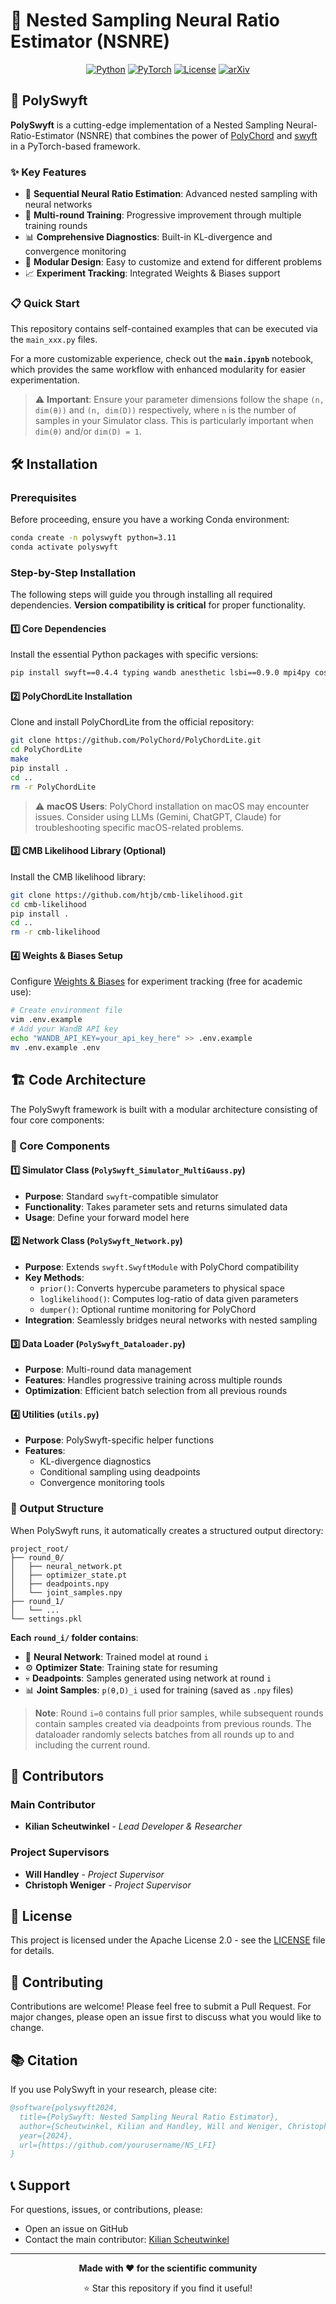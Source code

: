 # 🧠 Nested Sampling Neural Ratio Estimator (NSNRE)

<div align="center">

[![Python](https://img.shields.io/badge/Python-3.11+-blue.svg)](https://python.org)
[![PyTorch](https://img.shields.io/badge/PyTorch-2.0+-red.svg)](https://pytorch.org)
[![License](https://img.shields.io/badge/License-Apache%202.0-green.svg)](https://opensource.org/licenses/Apache-2.0)
[![arXiv](https://img.shields.io/badge/arXiv-2024.xxxxx-b31b1b.svg)](https://arxiv.org)

</div>

## 🚀 PolySwyft

**PolySwyft** is a cutting-edge implementation of a Nested Sampling Neural-Ratio-Estimator (NSNRE) that combines the
power of [PolyChord](https://github.com/PolyChord/PolyChordLite) and [swyft](https://github.com/undark-lab/swyft) in a
PyTorch-based framework.

### ✨ Key Features

- 🔄 **Sequential Neural Ratio Estimation**: Advanced nested sampling with neural networks
- 🎯 **Multi-round Training**: Progressive improvement through multiple training rounds
- 📊 **Comprehensive Diagnostics**: Built-in KL-divergence and convergence monitoring
- 🔧 **Modular Design**: Easy to customize and extend for different problems
- 📈 **Experiment Tracking**: Integrated Weights & Biases support

### 📋 Quick Start

This repository contains self-contained examples that can be executed via the `main_xxx.py` files.

For a more customizable experience, check out the **`main.ipynb`** notebook, which provides the same workflow with
enhanced modularity for easier experimentation.

> ⚠️ **Important**: Ensure your parameter dimensions follow the shape `(n, dim(θ))` and `(n, dim(D))` respectively,
> where `n` is the number of samples in your Simulator class. This is particularly important when `dim(θ)` and/or
`dim(D) = 1`.

## 🛠️ Installation

### Prerequisites

Before proceeding, ensure you have a working Conda environment:

```bash
conda create -n polyswyft python=3.11
conda activate polyswyft
```

### Step-by-Step Installation

The following steps will guide you through installing all required dependencies. **Version compatibility is critical**
for proper functionality.

#### 1️⃣ Core Dependencies

Install the essential Python packages with specific versions:

```bash
pip install swyft==0.4.4 typing wandb anesthetic lsbi==0.9.0 mpi4py cosmopower jupyter notebook numpy==1.26.4 scipy==1.10.1
```

#### 2️⃣ PolyChordLite Installation

Clone and install PolyChordLite from the official repository:

```bash
git clone https://github.com/PolyChord/PolyChordLite.git
cd PolyChordLite
make
pip install .
cd ..
rm -r PolyChordLite
```

> ⚠️ **macOS Users**: PolyChord installation on macOS may encounter issues. Consider using LLMs (Gemini, ChatGPT,
> Claude) for troubleshooting specific macOS-related problems.

#### 3️⃣ CMB Likelihood Library (Optional)

Install the CMB likelihood library:

```bash
git clone https://github.com/htjb/cmb-likelihood.git
cd cmb-likelihood
pip install .
cd ..
rm -r cmb-likelihood
```

#### 4️⃣ Weights & Biases Setup

Configure [Weights & Biases](https://wandb.ai/) for experiment tracking (free for academic use):

```bash
# Create environment file
vim .env.example
# Add your WandB API key
echo "WANDB_API_KEY=your_api_key_here" >> .env.example
mv .env.example .env
```

## 🏗️ Code Architecture

The PolySwyft framework is built with a modular architecture consisting of four core components:

### 🔧 Core Components

#### 1️⃣ **Simulator Class** (`PolySwyft_Simulator_MultiGauss.py`)

- **Purpose**: Standard `swyft`-compatible simulator
- **Functionality**: Takes parameter sets and returns simulated data
- **Usage**: Define your forward model here

#### 2️⃣ **Network Class** (`PolySwyft_Network.py`)

- **Purpose**: Extends `swyft.SwyftModule` with PolyChord compatibility
- **Key Methods**:
    - `prior()`: Converts hypercube parameters to physical space
    - `loglikelihood()`: Computes log-ratio of data given parameters
    - `dumper()`: Optional runtime monitoring for PolyChord
- **Integration**: Seamlessly bridges neural networks with nested sampling

#### 3️⃣ **Data Loader** (`PolySwyft_Dataloader.py`)

- **Purpose**: Multi-round data management
- **Features**: Handles progressive training across multiple rounds
- **Optimization**: Efficient batch selection from all previous rounds

#### 4️⃣ **Utilities** (`utils.py`)

- **Purpose**: PolySwyft-specific helper functions
- **Features**:
    - KL-divergence diagnostics
    - Conditional sampling using deadpoints
    - Convergence monitoring tools

### 📁 Output Structure

When PolySwyft runs, it automatically creates a structured output directory:

```
project_root/
├── round_0/
│   ├── neural_network.pt
│   ├── optimizer_state.pt
│   ├── deadpoints.npy
│   └── joint_samples.npy
├── round_1/
│   └── ...
└── settings.pkl
```

**Each `round_i/` folder contains**:

- 🧠 **Neural Network**: Trained model at round `i`
- ⚙️ **Optimizer State**: Training state for resuming
- 💀 **Deadpoints**: Samples generated using network at round `i`
- 📊 **Joint Samples**: `p(θ,D)_i` used for training (saved as `.npy` files)

> **Note**: Round `i=0` contains full prior samples, while subsequent rounds contain samples created via deadpoints from
> previous rounds. The dataloader randomly selects batches from all rounds up to and including the current round.

## 👥 Contributors

### Main Contributor

- **Kilian Scheutwinkel** - _Lead Developer & Researcher_

### Project Supervisors

- **Will Handley** - _Project Supervisor_
- **Christoph Weniger** - _Project Supervisor_

## 📄 License

This project is licensed under the Apache License 2.0 - see the [LICENSE](LICENSE) file for details.

## 🤝 Contributing

Contributions are welcome! Please feel free to submit a Pull Request. For major changes, please open an issue first to
discuss what you would like to change.

## 📚 Citation

If you use PolySwyft in your research, please cite:

```bibtex
@software{polyswyft2024,
  title={PolySwyft: Nested Sampling Neural Ratio Estimator},
  author={Scheutwinkel, Kilian and Handley, Will and Weniger, Christoph},
  year={2024},
  url={https://github.com/yourusername/NS_LFI}
}
```

## 📞 Support

For questions, issues, or contributions, please:

- Open an issue on GitHub
- Contact the main contributor: [Kilian Scheutwinkel](mailto:your.email@example.com)

---

<div align="center">
  <p><strong>Made with ❤️ for the scientific community</strong></p>
  <p>⭐ Star this repository if you find it useful!</p>
</div>
